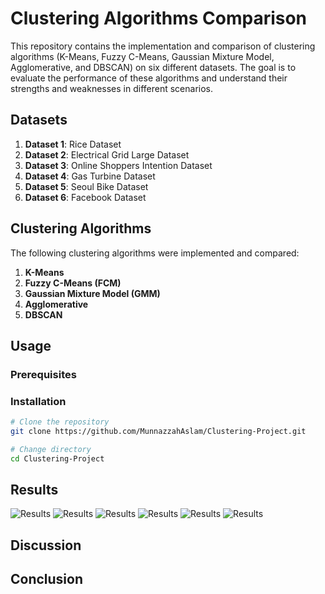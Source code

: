 # Clustering Algorithms Comparison

This repository contains the implementation and comparison of clustering algorithms (K-Means, Fuzzy C-Means, Gaussian Mixture Model, Agglomerative, and DBSCAN) on six different datasets. The goal is to evaluate the performance of these algorithms and understand their strengths and weaknesses in different scenarios.

## Datasets

1. **Dataset 1**: Rice Dataset
2. **Dataset 2**: Electrical Grid Large Dataset
3. **Dataset 3**: Online Shoppers Intention Dataset
4. **Dataset 4**: Gas Turbine Dataset
5. **Dataset 5**: Seoul Bike Dataset
6. **Dataset 6**: Facebook Dataset

## Clustering Algorithms

The following clustering algorithms were implemented and compared:

1. **K-Means**
2. **Fuzzy C-Means (FCM)**
3. **Gaussian Mixture Model (GMM)**
4. **Agglomerative**
5. **DBSCAN**

## Usage

### Prerequisites


### Installation

```bash
# Clone the repository
git clone https://github.com/MunnazzahAslam/Clustering-Project.git

# Change directory
cd Clustering-Project
```

## Results
![Results](results/images/Results%20-%20Rice%20Dataset.jpg)
![Results](results/images/Results%20-%20Online%20Shoppers%20Intention%20Da.jpg)
![Results](results/images/Results%20-%20Gas%20Turbine%20Dataset.jpg)
![Results](results/images/Results%20-%20Facebook%20Dataset.jpg)
![Results](results/images/Results%20-%20Seoul%20Bike%20Dataset.jpg)
![Results](results/images/Results%20-%20Electrical%20Grid%20Large%20Dataset%20.jpg)

## Discussion

## Conclusion



```